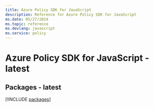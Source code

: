 ```yaml
---
title: Azure Policy SDK for JavaScript
description: Reference for Azure Policy SDK for JavaScript
ms.date: 05/27/2024
ms.topic: reference
ms.devlang: javascript
ms.service: policy
---
```

# Azure Policy SDK for JavaScript - latest
## Packages - latest
[!INCLUDE [packages](policy-index.md)]
